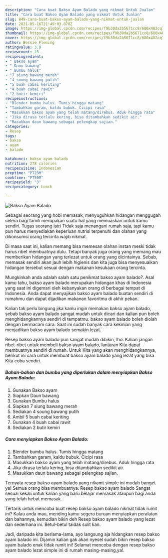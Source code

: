 ```yaml
---
description: "Cara buat Bakso Ayam Balado yang nikmat Untuk Jualan"
title: "Cara buat Bakso Ayam Balado yang nikmat Untuk Jualan"
slug: 849-cara-buat-bakso-ayam-balado-yang-nikmat-untuk-jualan
date: 2021-05-16T21:49:03.878Z
image: https://img-global.cpcdn.com/recipes/f9b30da2b5671cc8/680x482cq70/bakso-ayam-balado-foto-resep-utama.jpg
thumbnail: https://img-global.cpcdn.com/recipes/f9b30da2b5671cc8/680x482cq70/bakso-ayam-balado-foto-resep-utama.jpg
cover: https://img-global.cpcdn.com/recipes/f9b30da2b5671cc8/680x482cq70/bakso-ayam-balado-foto-resep-utama.jpg
author: Bessie Fleming
ratingvalue: 3.9
reviewcount: 15
recipeingredient:
- " Bakso ayam"
- " Daun bawang"
- " Bumbu halus"
- "7 siung bawang merah"
- "4 soung bawang putih"
- "5 buah cabai keriting"
- "4 buah cabai rawit"
- "2 butir kemiri"
recipeinstructions:
- "Blender bumbu halus. Tumis hingga matang"
- "Tambahkan garam, kaldu bubuk. Cicipi rasa"
- "Masukkan bakso ayam yang telah matang/direbus. Aduk hingga rata"
- "Jika dirasa terlalu kering, bisa ditambahkan sedikit air."
- "Masukkan daun bawang sebagai pelengkap sajian."
categories:
- Resep
tags:
- bakso
- ayam
- balado

katakunci: bakso ayam balado 
nutrition: 278 calories
recipecuisine: Indonesian
preptime: "PT23M"
cooktime: "PT50M"
recipeyield: "3"
recipecategory: Lunch

---
```



![Bakso Ayam Balado](https://img-global.cpcdn.com/recipes/f9b30da2b5671cc8/680x482cq70/bakso-ayam-balado-foto-resep-utama.jpg)

Sebagai seorang yang hobi memasak, menyuguhkan hidangan menggugah selera bagi famili merupakan suatu hal yang memuaskan untuk kamu sendiri. Tugas seorang istri Tidak saja menangani rumah saja, tapi kamu pun harus menyediakan keperluan nutrisi terpenuhi dan olahan yang dikonsumsi orang tercinta wajib nikmat.

Di masa  saat ini, kalian memang bisa memesan olahan instan meski tidak harus ribet membuatnya dulu. Tetapi banyak juga orang yang memang mau memberikan hidangan yang terlezat untuk orang yang dicintainya. Sebab, memasak sendiri akan jauh lebih higienis dan kita juga bisa menyesuaikan hidangan tersebut sesuai dengan makanan kesukaan orang tercinta. 



Mungkinkah anda adalah salah satu penikmat bakso ayam balado?. Asal kamu tahu, bakso ayam balado merupakan hidangan khas di Indonesia yang saat ini digemari oleh kebanyakan orang di berbagai tempat di Indonesia. Anda dapat menyajikan bakso ayam balado buatan sendiri di rumahmu dan dapat dijadikan makanan favoritmu di akhir pekan.

Kalian tak perlu bingung jika kamu ingin memakan bakso ayam balado, sebab bakso ayam balado sangat mudah untuk dicari dan kalian pun boleh menghidangkannya sendiri di tempatmu. bakso ayam balado boleh diolah dengan bermacam cara. Saat ini sudah banyak cara kekinian yang menjadikan bakso ayam balado semakin lezat.

Resep bakso ayam balado pun sangat mudah dibikin, lho. Kalian jangan ribet-ribet untuk membeli bakso ayam balado, lantaran Kita dapat membuatnya sendiri di rumah. Untuk Kita yang akan menghidangkannya, berikut ini cara untuk membuat bakso ayam balado yang lezat yang bisa Kita coba sendiri.

<!--inarticleads1-->

##### Bahan-bahan dan bumbu yang diperlukan dalam menyiapkan Bakso Ayam Balado:

1. Gunakan  Bakso ayam
1. Siapkan  Daun bawang
1. Gunakan  Bumbu halus
1. Siapkan 7 siung bawang merah
1. Sediakan 4 soung bawang putih
1. Ambil 5 buah cabai keriting
1. Gunakan 4 buah cabai rawit
1. Sediakan 2 butir kemiri




<!--inarticleads2-->

##### Cara menyiapkan Bakso Ayam Balado:

1. Blender bumbu halus. Tumis hingga matang
1. Tambahkan garam, kaldu bubuk. Cicipi rasa
1. Masukkan bakso ayam yang telah matang/direbus. Aduk hingga rata
1. Jika dirasa terlalu kering, bisa ditambahkan sedikit air.
1. Masukkan daun bawang sebagai pelengkap sajian.




Ternyata resep bakso ayam balado yang nikamt simple ini mudah banget ya! Semua orang bisa membuatnya. Resep bakso ayam balado Sangat sesuai sekali untuk kalian yang baru belajar memasak ataupun bagi anda yang telah hebat memasak.

Tertarik untuk mencoba buat resep bakso ayam balado nikmat tidak rumit ini? Kalau anda mau, mending kamu segera buruan menyiapkan peralatan dan bahannya, kemudian bikin deh Resep bakso ayam balado yang lezat dan sederhana ini. Betul-betul taidak sulit kan. 

Jadi, daripada kita berlama-lama, ayo langsung aja hidangkan resep bakso ayam balado ini. Dijamin kalian gak akan nyesel sudah bikin resep bakso ayam balado enak tidak rumit ini! Selamat mencoba dengan resep bakso ayam balado lezat simple ini di rumah masing-masing,ya!.

